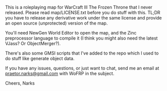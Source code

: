 This is a roleplaying map for WarCraft III The Frozen Throne that I never released. Please read map/LICENSE.txt before you do stuff with this. TL;DR you have to release any derivative work under the same license and provide an open source (unprotected) version of the map.

You'll need NewGen World Editor to open the map, and the Zinc preprocessor language to compile it (I think you might also need the latest VJass? Or ObjectMerger?).

There's also some GMSI scripts that I've added to the repo which I used to do stuff like generate object data.

If you have any issues, questions, or just want to chat, send me an email at praetor.narks@gmail.com with WoFRP in the subject.

Cheers,
Narks


